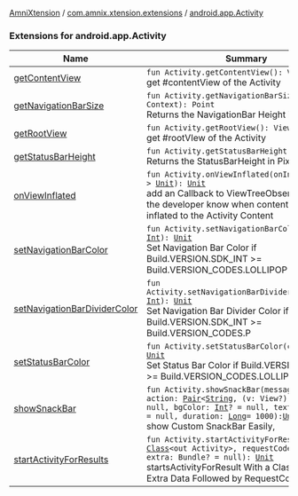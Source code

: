 [AmniXtension](../../index.md) / [com.amnix.xtension.extensions](../index.md) / [android.app.Activity](./index.md)

### Extensions for android.app.Activity

| Name | Summary |
|---|---|
| [getContentView](get-content-view.md) | `fun Activity.getContentView(): View?`<br>get #contentView of the Activity |
| [getNavigationBarSize](get-navigation-bar-size.md) | `fun Activity.getNavigationBarSize(context: Context): Point`<br>Returns the NavigationBar Height in Pixels |
| [getRootView](get-root-view.md) | `fun Activity.getRootView(): View?`<br>get #rootVIew of the Activity |
| [getStatusBarHeight](get-status-bar-height.md) | `fun Activity.getStatusBarHeight(): `[`Int`](https://kotlinlang.org/api/latest/jvm/stdlib/kotlin/-int/index.html)<br>Returns the StatusBarHeight in Pixels |
| [onViewInflated](on-view-inflated.md) | `fun Activity.onViewInflated(onInflated: () -> `[`Unit`](https://kotlinlang.org/api/latest/jvm/stdlib/kotlin/-unit/index.html)`): `[`Unit`](https://kotlinlang.org/api/latest/jvm/stdlib/kotlin/-unit/index.html)<br>add an Callback to ViewTreeObserver which let the developer know when contentView is inflated to the Activity Content |
| [setNavigationBarColor](set-navigation-bar-color.md) | `fun Activity.setNavigationBarColor(color: `[`Int`](https://kotlinlang.org/api/latest/jvm/stdlib/kotlin/-int/index.html)`): `[`Unit`](https://kotlinlang.org/api/latest/jvm/stdlib/kotlin/-unit/index.html)<br>Set Navigation Bar Color if Build.VERSION.SDK_INT &gt;= Build.VERSION_CODES.LOLLIPOP |
| [setNavigationBarDividerColor](set-navigation-bar-divider-color.md) | `fun Activity.setNavigationBarDividerColor(color: `[`Int`](https://kotlinlang.org/api/latest/jvm/stdlib/kotlin/-int/index.html)`): `[`Unit`](https://kotlinlang.org/api/latest/jvm/stdlib/kotlin/-unit/index.html)<br>Set Navigation Bar Divider Color if Build.VERSION.SDK_INT &gt;= Build.VERSION_CODES.P |
| [setStatusBarColor](set-status-bar-color.md) | `fun Activity.setStatusBarColor(color: `[`Int`](https://kotlinlang.org/api/latest/jvm/stdlib/kotlin/-int/index.html)`): `[`Unit`](https://kotlinlang.org/api/latest/jvm/stdlib/kotlin/-unit/index.html)<br>Set Status Bar Color if Build.VERSION.SDK_INT &gt;= Build.VERSION_CODES.LOLLIPOP |
| [showSnackBar](show-snack-bar.md) | `fun Activity.showSnackBar(message: `[`String`](https://kotlinlang.org/api/latest/jvm/stdlib/kotlin/-string/index.html)`, action: `[`Pair`](https://kotlinlang.org/api/latest/jvm/stdlib/kotlin/-pair/index.html)`<`[`String`](https://kotlinlang.org/api/latest/jvm/stdlib/kotlin/-string/index.html)`, (v: View?) -> `[`Unit`](https://kotlinlang.org/api/latest/jvm/stdlib/kotlin/-unit/index.html)`>? = null, bgColor: `[`Int`](https://kotlinlang.org/api/latest/jvm/stdlib/kotlin/-int/index.html)`? = null, textColor: `[`Int`](https://kotlinlang.org/api/latest/jvm/stdlib/kotlin/-int/index.html)`? = null, duration: `[`Long`](https://kotlinlang.org/api/latest/jvm/stdlib/kotlin/-long/index.html)` = 1000): `[`Unit`](https://kotlinlang.org/api/latest/jvm/stdlib/kotlin/-unit/index.html)<br>show Custom SnackBar Easily, |
| [startActivityForResults](start-activity-for-results.md) | `fun Activity.startActivityForResults(cls: `[`Class`](http://docs.oracle.com/javase/6/docs/api/java/lang/Class.html)`<out Activity>, requestCode: `[`Int`](https://kotlinlang.org/api/latest/jvm/stdlib/kotlin/-int/index.html)`, extra: Bundle? = null): `[`Unit`](https://kotlinlang.org/api/latest/jvm/stdlib/kotlin/-unit/index.html)<br>startsActivityForResult With a Class Name and Extra Data Followed by RequestCode |
